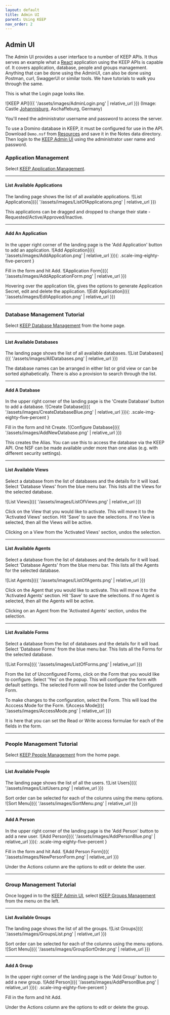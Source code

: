 ```yaml
---
layout: default
title: Admin UI 
parent: Using KEEP
nav_order: 2
---
```


## Admin UI

The Admin UI provides a user interface to a number of KEEP APIs. It thus serves an example what a [React](https://reactjs.org/) application using the KEEP APIs is capable of. It covers application, database, people and groups management. Anything that can be done using the AdminUI, can also be done using Postman, curl, SwaggerUI or similar tools. We have tutorials to walk you through the same.

This is what the Login page looks like.

![KEEP API]({{ '/assets/images/AdminLogin.png' | relative_url }})
(Image: Castle [Johannisburg](https://en.wikipedia.org/wiki/Schloss_Johannisburg), Aschaffeburg, Germany)

You'll need the administrator username and password to access the server.

To use a Domino database in KEEP, it must be configured for use in the API. Download `Demo.nsf` from [Resources](../../references/downloads) and save it in the Notes data directory. Then login to the [KEEP Admin UI](http://localhost:8880/admin/ui) using the administrator user name and password.

### Application Management

Select [KEEP Application Management](http://localhost:8880/admin/ui/apps).

---

#### List Available Applications

The landing page shows the list of all available applications.
![List Applications]({{ '/assets/images/ListOfApplications.png' | relative_url }})

This applications can be dragged and dropped to change their state - Requested/Active/Approved/Inactive.

---

#### Add An Application

In the upper right corner of the landing page is the 'Add Application' button to add an application.
![Add Application]({{ '/assets/images/AddApplication.png' | relative_url }}){: .scale-img-eighty-five-percent }

Fill in the form and hit Add.
![Application Form]({{ '/assets/images/AddApplicationForm.png' | relative_url }})

Hovering over the application tile, gives the options to generate Application Secret, edit and delete the application.
![Edit Application]({{ '/assets/images/EditApplication.png' | relative_url }})

---

### Database Management Tutorial

Select [KEEP Database Management](http://localhost:8880/admin/ui/databases) from the home page.

---

#### List Available Databases

The landing page shows the list of all available databases.
![List Databases]({{ '/assets/images/AllDatabases.png' | relative_url }})

The database names can be arranged in either list or grid view or can be sorted alphabetically. There is also a provision to search through the list.

---

#### Add A Database

In the upper right corner of the landing page is the 'Create Database' button to add a database.
![Create Database]({{ '/assets/images/CreateDatabaseBlue.png' | relative_url }}){: .scale-img-eighty-five-percent }

Fill in the form and hit Create.
![Configure Database]({{ '/assets/images/AddNewDatabase.png' | relative_url }})

This creates the Alias. You can use this to access the database via the KEEP API. One NSF can be made available under more than one alias (e.g. with different security settings).

---

#### List Available Views

Select a database from the list of databases and the details for it will load. Select 'Database Views' from the blue menu bar. This lists all the Views for the selected database.

![List Views]({{ '/assets/images/ListOfViews.png' | relative_url }})

Click on the View that you would like to activate. This will move it to the 'Activated Views' section. Hit 'Save' to save the selections. If no View is selected, then all the Views will be active.

Clicking on a View from the 'Activated Views' section, undos the selection.

---

#### List Available Agents

Select a database from the list of databases and the details for it will load. Select 'Database Agents' from the blue menu bar. This lists all the Agents for the selected database.

![List Agents]({{ '/assets/images/ListOfAgents.png' | relative_url }})

Click on the Agent that you would like to activate. This will move it to the 'Activated Agents' section. Hit 'Save' to save the selections. If no Agent is selected, then all the Agents will be active.

Clicking on an Agent from the 'Activated Agents' section, undos the selection.

---

#### List Available Forms

Select a database from the list of databases and the details for it will load. Select 'Database Forms' from the blue menu bar. This lists all the Forms for the selected database.

![List Forms]({{ '/assets/images/ListOfForms.png' | relative_url }})

From the list of Unconfigured Forms, click on the Form that you would like to configure. Select 'Yes' on the popup. This will configure the form with default settings. The selected Form will now be listed under the Configured Form.

To make changes to the configuration, select the Form. This will load the Acccess Mode for the Form.
![Access Mode]({{ '/assets/images/AccessMode.png' | relative_url }})

It is here that you can set the Read or Write access formulae for each of the fields in the form.

---

### People Management Tutorial

Select [KEEP People Management](http://localhost:8880/admin/ui/people) from the home page.

---

#### List Available People

The landing page shows the list of all the users.
![List Users]({{ '/assets/images/ListUsers.png' | relative_url }})

Sort order can be selected for each of the columns using the menu options.
![Sort Menu]({{ '/assets/images/SortMenu.png' | relative_url }})

---

#### Add A Person

In the upper right corner of the landing page is the 'Add Person' button to add a new user.
![Add Person]({{ '/assets/images/AddPersonBlue.png' | relative_url }}){: .scale-img-eighty-five-percent }

Fill in the form and hit Add.
![Add Person Form]({{ '/assets/images/NewPersonForm.png' | relative_url }})

Under the Actions column are the options to edit or delete the user.

---

### Group Management Tutorial

Once logged in to the [KEEP Admin UI](http://localhost:8880/admin/ui), select [KEEP Groups Management](http://localhost:8880/admin/ui/groups) from the menu on the left.

---

#### List Available Groups

The landing page shows the list of all the groups.
![List Groups]({{ '/assets/images/GroupsList.png' | relative_url }})

Sort order can be selected for each of the columns using the menu options.
![Sort Menu]({{ '/assets/images/GroupSortOrder.png' | relative_url }})

---

#### Add A Group

In the upper right corner of the landing page is the 'Add Group' button to add a new group.
![Add Person]({{ '/assets/images/AddPersonBlue.png' | relative_url }}){: .scale-img-eighty-five-percent }

Fill in the form and hit Add.

Under the Actions column are the options to edit or delete the group.